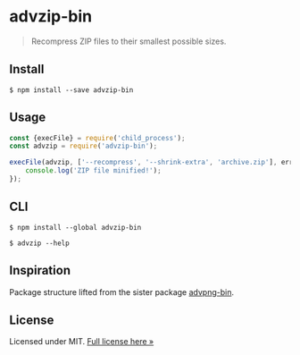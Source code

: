# advzip-bin

> Recompress ZIP files to their smallest possible sizes.

## Install

```
$ npm install --save advzip-bin
```

## Usage

```js
const {execFile} = require('child_process');
const advzip = require('advzip-bin');

execFile(advzip, ['--recompress', '--shrink-extra', 'archive.zip'], err => {
	console.log('ZIP file minified!');
});
```

## CLI

```
$ npm install --global advzip-bin
```

```
$ advzip --help
```

## Inspiration

Package structure lifted from the sister package [advpng-bin](https://github.com/imagemin/advpng-bin).

## License

Licensed under MIT. [Full license here &raquo;](LICENSE.txt)
